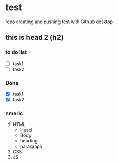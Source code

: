 # test

repo creating and pushing test with Github desktop

## this is head 2 (h2)

### to do list

- [ ] task1
- [ ] task2

### Done

- [x] task1
- [x] task2

### nmeric

1. HTML
   - Head
   - Body
   - heading
   - paragraph
2. CSS
3. JS
